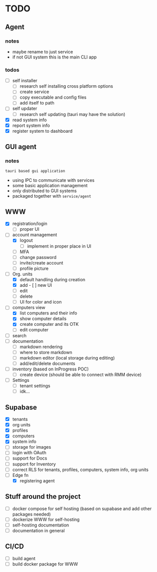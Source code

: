# TODO

## Agent

### notes

- maybe rename to just service
- if not GUI system this is the main CLI app

### todos

- [ ] self installer
  - [ ] research self installing cross platform options
  - [ ] create service
  - [ ] copy executable and config files
  - [ ] add itself to path
- [ ] self updater
  - [ ] research self updating (tauri may have the solution)
- [x] read system info
- [x] report system info
- [x] register system to dashboard

## GUI agent

### notes

`tauri based gui application`

- using IPC to communicate with services
- some basic application management
- only distributed to GUI systems
- packaged together with `service/agent`

## WWW

- [x] registration/login
  - [ ] proper UI
- [ ] account management
  - [x] logout
    - [ ] implement in proper place in UI
  - [ ] MFA
  - [ ] change password
  - [ ] invite/create account
  - [ ] profile picture
- [ ] Org. units
  - [x] default handling during creation
  - [x] add
        - [ ] new UI
  - [ ] edit
  - [ ] delete
  - [ ] UI for color and icon
- [ ] computers view
  - [x] list computers and their info
  - [x] show computer details
  - [x] create computer and its OTK
  - [ ] edit computer
- [ ] search
- [ ] documentation
  - [ ] markdown rendering
  - [ ] where to store markdown
  - [ ] markdown editor (local storage during editing)
  - [ ] add/edit/delete documents
- [ ] inventory (based on InProgress POC)
  - [ ] create device (should be able to connect with RMM device)
- [ ] Settings
  - [ ] tenant settings
  - [ ] idk...

## Supabase

- [x] tenants
- [x] org units
- [x] profiles
- [x] computers
- [x] system info
- [ ] storage for images
- [ ] login with OAuth
- [ ] support for Docs
- [ ] support for Inventory
- [ ] correct RLS for tenants, profiles, computers, system info, org units
- [ ] Edge fn
  - [x] registering agent

## Stuff around the project

- [ ] docker compose for self hosting (based on supabase and add other packages needed)
- [ ] dockerize WWW for self-hosting
- [ ] self-hosting documentation
- [ ] documentation in general

## CI/CD

- [ ] build agent
- [ ] build docker package for WWW
